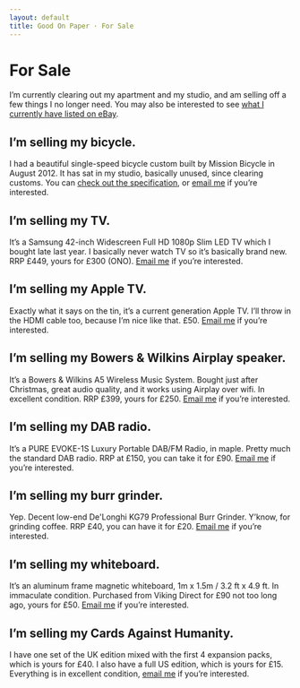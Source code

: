 ```yaml
---
layout: default
title: Good On Paper · For Sale
---
```


# For Sale

I’m currently clearing out my apartment and my studio, and am selling off a few things I no longer need. You may also be interested to see [what I currently have listed on eBay](http://www.ebay.co.uk/usr/andygood).

## I’m selling my bicycle.
I had a beautiful single-speed bicycle custom built by Mission Bicycle in August 2012. It has sat in my studio, basically unused, since clearing customs. You can [check out the specification](http://goodonpaper.com/bicycle), or [email me](mailto:andy@goodonpaper.com) if you’re interested.

## I’m selling my TV.
It’s a Samsung 42-inch Widescreen Full HD 1080p Slim LED TV which I bought late last year. I basically never watch TV so it’s basically brand new. RRP £449, yours for £300 (ONO). [Email me](mailto:andy@goodonpaper.com) if you’re interested.

## I’m selling my Apple TV.
Exactly what it says on the tin, it’s a current generation Apple TV. I’ll throw in the HDMI cable too, because I’m nice like that. £50. [Email me](mailto:andy@goodonpaper.com) if you’re interested.

## I’m selling my Bowers & Wilkins Airplay speaker.
It’s a Bowers & Wilkins A5 Wireless Music System. Bought just after Christmas, great audio quality, and it works using Airplay over wifi. In excellent condition. RRP £399, yours for £250. [Email me](mailto:andy@goodonpaper.com) if you’re interested.

## I’m selling my DAB radio.
It’s a PURE EVOKE-1S Luxury Portable DAB/FM Radio, in maple. Pretty much the standard DAB radio. RRP at £150, you can take it for £90. [Email me](mailto:andy@goodonpaper.com) if you’re interested.

## I’m selling my burr grinder.
Yep. Decent low-end De'Longhi KG79 Professional Burr Grinder. Y’know, for grinding coffee. RRP £40, you can have it for £20. [Email me](mailto:andy@goodonpaper.com) if you’re interested.

## I’m selling my whiteboard.
It’s an aluminum frame magnetic whiteboard, 1m x 1.5m / 3.2 ft x 4.9 ft. In immaculate condition. Purchased from Viking Direct for £90 not too long ago, yours for £50. [Email me](mailto:andy@goodonpaper.com) if you’re interested.

## I’m selling my Cards Against Humanity.
I have one set of the UK edition mixed with the first 4 expansion packs, which is yours for £40. I also have a full US edition, which is yours for £15. Everything is in excellent condition, [email me](mailto:andy@goodonpaper.com) if you’re interested.
